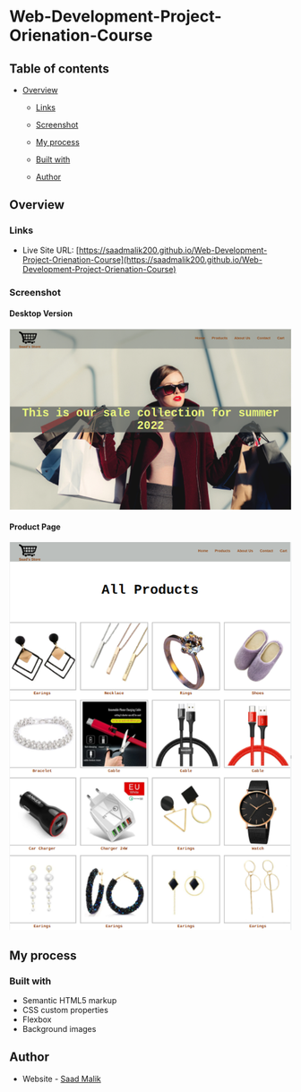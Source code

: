 # Web-Development-Project-Orienation-Course


## Table of contents

- [Overview](#overview)
  - [Links](#links)
  - [Screenshot](#screenshot)

  - [My process](#my-process)

  - [Built with](#built-with)

  - [Author](#author)

## Overview

### Links

- Live Site URL: [https://saadmalik200.github.io/Web-Development-Project-Orienation-Course](https://saadmalik200.github.io/Web-Development-Project-Orienation-Course)


### Screenshot

#### Desktop Version

![Desktop Layout](./img/Desktop-Webdev.png)



#### Product Page

![Product Page](./img/Product-page.png)

## My process

### Built with

- Semantic HTML5 markup
- CSS custom properties
- Flexbox
- Background images


## Author

- Website - [Saad Malik](https://github.com/saadmalik200)

